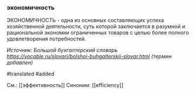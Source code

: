 ### экономичность

ЭКОНОМИЧНОСТЬ - одна из основных составляющих успеха хозяйственной деятельности, суть которой заключается в разумной и рациональной экономии ограниченных товаров с целью более полного удовлетворения потребностей.

*Источник: Большой бухгалтерский словарь https://vocable.ru/slovari/bolshoi-buhgalterskii-slovar.html*
*(термин добавлен)*

#translated 
#added 

См.: [[эффективность]]
Синоним: [[efficiency]]
